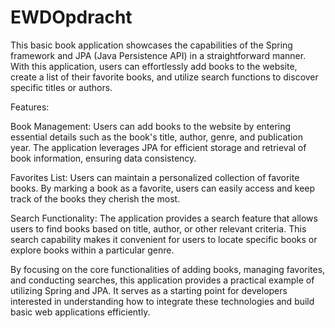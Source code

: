 # EWDOpdracht
This basic book application showcases the capabilities of the Spring framework and JPA (Java Persistence API) in a straightforward manner. With this application, users can effortlessly add books to the website, create a list of their favorite books, and utilize search functions to discover specific titles or authors.

Features:

Book Management: Users can add books to the website by entering essential details such as the book's title, author, genre, and publication year. The application leverages JPA for efficient storage and retrieval of book information, ensuring data consistency.

Favorites List: Users can maintain a personalized collection of favorite books. By marking a book as a favorite, users can easily access and keep track of the books they cherish the most.

Search Functionality: The application provides a search feature that allows users to find books based on title, author, or other relevant criteria. This search capability makes it convenient for users to locate specific books or explore books within a particular genre.

By focusing on the core functionalities of adding books, managing favorites, and conducting searches, this application provides a practical example of utilizing Spring and JPA. It serves as a starting point for developers interested in understanding how to integrate these technologies and build basic web applications efficiently.
